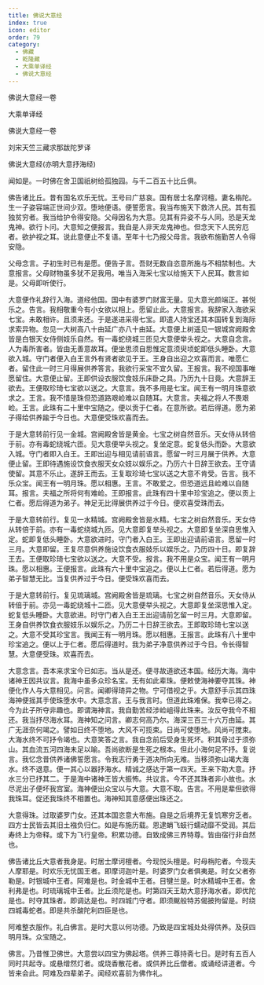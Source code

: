 ```yaml
---
title: 佛说大意经
index: true
icon: editor
order: 79
category:
  - 佛藏
  - 乾隆藏
  - 大乘单译经
  - 佛说大意经
---
```


佛说大意经一卷  

大乘单译经  

佛说大意经一卷  

刘宋天竺三藏求那跋陀罗译  

佛说大意经(亦明大意抒海经)  

闻如是。一时佛在舍卫国祇树给孤独园。与千二百五十比丘俱。  

佛告诸比丘。昔有国名欢乐无忧。王号曰广慈哀。国有居士名摩诃檀。妻名栴陀。生一子姿容端正世间少双。堕地便语。便誓愿言。我当布施天下救济人民。其有孤独贫穷者。我当给护令得安隐。父母因名为大意。见其有异姿不与人同。恐是天龙鬼神。欲行卜问。大意知之便报言。我自是人非天龙鬼神也。但念天下人民穷厄者。欲护视之耳。说此意便止不复语。至年十七乃报父母言。我欲布施勤苦人令得安隐。  

父母念言。子初生时已有是愿。便告子言。吾财无数自恣意所施与不相禁制也。大意报言。父母财物虽多犹不足我用。唯当入海采七宝以给施天下人民耳。数言如是。父母即听使行。  

大意便作礼辞行入海。道经他国。国中有婆罗门财富无量。见大意光颜端正。甚悦乐之。告言。我相敬重今有小女欲以相上。愿留止此。大意报言。我辞家入海欲采七宝。未敢相许。且须来还。于是遂进采得七宝。即遣人持宝还其本国转复到海际求索异物。忽见一大树高八十由延广亦八十由延。大意便上树遥见一银城宫阙殿舍皆是白银天女侍侧妓乐自然。有一毒蛇绕城三匝见大意便举头视之。大意自念言。人为毒所害者。皆由无善意故耳。便坐思须自思惟定意须臾顷蛇即低头睡卧。大意欲入城。守门者便入白王言外有贤者欲见于王。王身自出迎之欢喜而言。唯愿仁者。留住此一时三月得展供养答言。我欲行采宝不宜久留。王报言。我不视国事唯愿留住。大意便止留。王即供设衣服饮食妓乐床卧之具。乃历九十日竟。大意辞王欲去。王便取珍琦七宝欲以送之。大意言。我不多用是七宝。闻王有一明月珠意欲求之。王言。我不惜是珠但恐道路艰崄难以自随耳。大意言。夫福之将人不畏艰崄。王言。此珠有二十里中宝随之。便以贡于仁者。在意所欲。若后得道。愿为弟子得给供养踰于今日也。大意便受珠欢喜而去。  

于是大意转前行见一金城。宫阙殿舍皆是黄金。七宝之树自然音乐。天女侍从转倍于前。亦有毒蛇绕城六匝。见大意便举头视之。复坐定意。蛇复低头而卧。大意欲入城。守门者即入白王。王即出迎与相见请前语言。愿留一时三月展于供养。大意便止留。王即待遇施设饮食衣服天女众妓以娱乐之。乃历六十日辞王欲去。王守请使留。其意不乐止。遂辞王而去。王复取珍琦七宝以送之大意不肯受。告言。我不乐众宝。闻王有一明月珠。愿以相惠。王言。不敢爱之。但恐道远且崄难以自随耳。报言。夫福之所将何有难崄。王即报言。此珠有四十里中珍宝追之。便以贡上仁者。愿后得道为弟子。神足无比得展供养过于今日。便欢喜受珠而去。  

于是大意转前行。复见一水精城。宫阙殿舍皆是水精。七宝之树自然音乐。天女侍从转倍于前。亦有一毒蛇绕城九匝。见大意即复举头视之。大意即复坐深自思惟入定。蛇即复低头睡卧。大意欲进时。守门者入白王。王即出迎请前语言。愿留一时三月。大意即留。王复尽意供养施设饮食衣服妓乐以娱乐之。乃历四十日。即复辞王去。王便取珍琦七宝欲以送之。大意不受。报言。我不用是众宝。闻王有一明月珠。愿以相惠。王便报言。此珠有六十里中宝追之。便以上仁者。若后得道。愿为弟子智慧无比。当复供养过于今日。便受珠欢喜而去。  

于是大意转前行。复见琉璃城。宫阙殿舍皆是琉璃。七宝之树自然音乐。天女侍从转倍于前。亦见一毒蛇绕城十二匝。见大意便举头视之。大意即复坐深思惟入定。蛇复低头睡卧。大意欲进。时守门者入白王王出迎请前乞留一时三月。大意即留。王身自供养饮食衣服妓乐以娱乐之。乃历二十日辞王欲去。王即取珍琦七宝以送之。大意不受其珍宝言。我闻王有一明月珠。愿以相惠。王报言。此珠有八十里中珍宝追之。便以上于仁者。愿后得道时。我为弟子净意供养过于今日。令长得智慧。大意便受珠。欢喜而去。  

大意念言。吾本来求宝今已如志。当从是还。便寻故道欲还本国。经历大海。海中诸神王因共议言。我海中虽多众珍名宝。无有如此辈珠。便敕使海神要夺其珠。神便化作人与大意相见。问言。闻卿得琦异之物。宁可借视之乎。大意舒手示其四珠海神便摇其手使珠堕水中。大意念言。王与我言时。但道此珠难保。我幸已得之。今为此子所夺非趣也。即谓海神言。我自勤苦经涉崄岨得此珠来。汝反夺我今不相还。我当抒尽海水耳。海神知之问言。卿志何高乃尔。海深三百三十六万由延。其广无涯奈何竭之。譬如日终不堕地。大风不可揽束。日尚可使堕地。风尚可搅束。大海水终不可抒令竭也。大意笑答之言。我自念前后受身生死坏。积其骨过于须弥山。其血流五河四海未足以喻。吾尚欲断是生死之根本。但此小海何足不抒。复说言。我忆念昔供养诸佛誓愿言。令我志行勇于道决所向无难。当移须弥山竭大海水。终不退意。便一其心以器抒海水。精诚之感达于第一四天。王来下助大意。抒水三分已抒其二。于是海中诸神王皆大振怖。共议言。今不还其珠者非小故也。水尽泥出子便坏我宫室。海神便出众宝以与大意。大意不取。告言。不用是辈但欲得我珠耳。促还我珠终不相置也。海神知其意感便出珠还之。  

大意得珠。过取婆罗门女。还其本国恣意大布施。自是之后境界无复饥寒穷乏者。四方士民皆去其旧土襁负归仁。如是布施历载。恩逮蜎飞蚑行蠕动靡不受润。其后寿终上为帝释。或下为飞行皇帝。积累功德。自致成佛三界特尊。皆由宿行非自然也。  

佛告诸比丘大意者我身是。时居士摩诃檀者。今现悦头檀是。时母栴陀者。今现夫人摩耶是。时欢乐无忧国王者。即摩诃迦叶是。时婆罗门女者俱夷是。时女父者弥勒是。时银城中王者。阿难是也。时金城中王者。目犍兰是。时水精城中王者。舍利弗是也。时琉璃城中王者。比丘须陀是也。时第四天王助大意抒海水者。即优陀是也。时夺其珠者。即调达是也。时四城门守者。即须颰般特苏偈披拘留是。时绕四城毒蛇者。即是共杀酸陀利四臣是也。  

阿难整衣服作。礼白佛言。是时大意以何功德。乃致是四宝城处处得供养。及获四明月珠。众宝随之。  

佛言。乃昔惟卫佛世。大意尝以四宝为佛起塔。供养三尊持斋七日。是时有五百人同时共起寺。或悬缯然灯者。或烧香散花者。或供养比丘僧者。或诵经讲道者。今皆来会此。阿难及四辈弟子。闻经欢喜前为佛作礼。  
